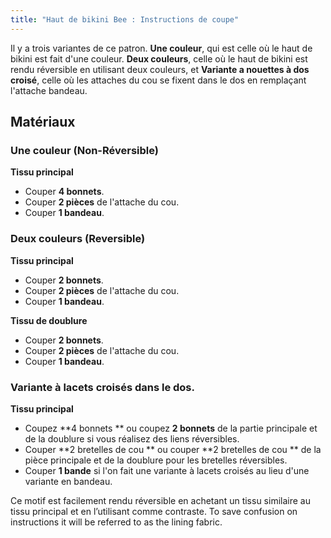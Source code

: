 ```yaml
---
title: "Haut de bikini Bee : Instructions de coupe"
---
```


Il y a trois variantes de ce patron. **Une couleur**, qui est celle où le haut de bikini est fait d'une couleur. **Deux couleurs**, celle où le haut de bikini est rendu réversible en utilisant deux couleurs, et **Variante a nouettes à dos croisé**, celle où les attaches du cou se fixent dans le dos en remplaçant l'attache bandeau.

## Matériaux

### Une couleur (Non-Réversible)

**Tissu principal**

- Couper **4 bonnets**.
- Couper **2 pièces** de l'attache du cou.
- Couper **1 bandeau**.

### Deux couleurs (Reversible)

**Tissu principal**

- Couper **2 bonnets**.
- Couper **2 pièces** de l'attache du cou.
- Couper **1 bandeau**.

**Tissu de doublure**

- Couper **2 bonnets**.
- Couper **2 pièces** de l'attache du cou.
- Couper **1 bandeau**.

### Variante à lacets croisés dans le dos.

**Tissu principal**

- Coupez **4 bonnets ** ou coupez **2 bonnets** de la partie principale et de la doublure si vous réalisez des liens réversibles.
- Couper **2 bretelles de cou ** ou couper **2 bretelles de cou ** de la pièce principale et de la doublure pour les bretelles réversibles.
- Couper **1 bande** si l'on fait une variante à lacets croisés au lieu d'une variante en bandeau.

<Note>

Ce motif est facilement rendu réversible en achetant un tissu similaire au tissu principal et en l’utilisant comme contraste. To save confusion on instructions it will be referred to as the lining fabric.

</Note>

